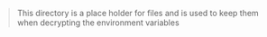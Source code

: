 > This directory is a place holder for files and is used to keep them when decrypting the environment variables